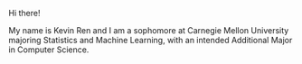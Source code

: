 Hi there!

My name is Kevin Ren and I am a sophomore at Carnegie Mellon University majoring Statistics and Machine Learning, with an intended Additional Major in Computer Science.
